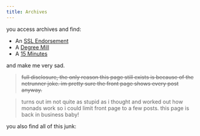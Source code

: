 ```yaml
---
title: Archives
---
```


you access archives and find:

* An [SSL Endorsement](https://netrunnerdb.com/en/card/21038)
* A [Degree Mill](https://netrunnerdb.com/en/card/21055)
* A [15 Minutes](https://netrunnerdb.com/en/card/09004)

and make me very sad.

> ~~full disclosure, the only reason this page still exists is because of the netrunner joke. im pretty sure the front page shows every post anyway.~~

> turns out im not quite as stupid as i thought and worked out how monads work so i could limit front page to a few posts. this page is back in business baby!

you also find all of this junk:
